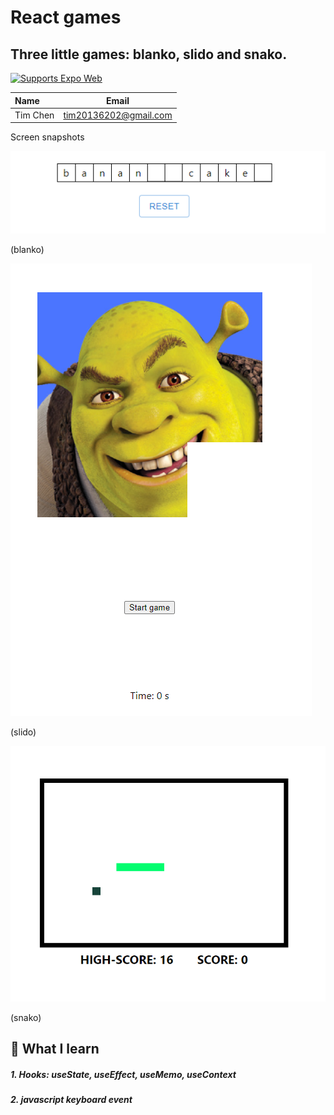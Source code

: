 # React games
## Three little games: blanko, slido and snako.

<p>
  <!-- Web -->
  <a href="https://docs.expo.dev/workflow/web/">
    <img alt="Supports Expo Web" longdesc="Supports Expo Web" src="https://img.shields.io/badge/web-4630EB.svg?style=flat-square&logo=GOOGLE-CHROME&labelColor=4285F4&logoColor=fff" />
  </a>
</p>

<!-- Tables -->

| Name     | Email                 |
| :------- | --------------------- |
| Tim Chen | tim20136202@gmail.com |

Screen snapshots

<img src=".\snapshot\blanko.png" alt="blanko" style="zoom: 100%;" />

(blanko)

<img src=".\snapshot\slido.png" alt="slido" style="zoom: 100%;" />

(slido)

<img src=".\snapshot\snako.png" alt="snako" style="zoom:100%;" />

(snako)


## 📝 What I learn

##### 1. Hooks: useState, useEffect, useMemo, useContext

##### 2. javascript keyboard event